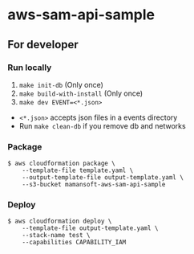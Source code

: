 aws-sam-api-sample
==================


For developer
-------------

### Run locally

1. `make init-db` (Only once)
2. `make build-with-install` (Only once)
3. `make dev EVENT=<*.json>`

* `<*.json>` accepts json files in a events directory
* Run `make clean-db` if you remove db and networks


### Package

```
$ aws cloudformation package \
    --template-file template.yaml \
    --output-template-file output-template.yaml \
    --s3-bucket mamansoft-aws-sam-api-sample
```

### Deploy

```
$ aws cloudformation deploy \
    --template-file output-template.yaml \
    --stack-name test \
    --capabilities CAPABILITY_IAM
```

